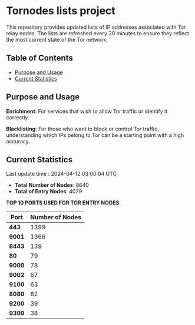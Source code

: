 # Tornodes lists project

This repository provides updated lists of IP addresses associated with Tor relay nodes. The lists are refreshed every 30 minutes to ensure they reflect the most current state of the Tor network.

## Table of Contents

- [Purpose and Usage](#purpose-and-usage)
- [Current Statistics](#current-statistics)


## Purpose and Usage

**Enrichment**: For services that wish to allow Tor traffic or identify it correctly.

**Blacklisting**: For those who want to block or control Tor traffic, understanding which IPs belong to Tor can be a starting point with a high accuracy.

## Current Statistics

Last update time : 2024-04-12 03:00:04 UTC

- **Total Number of Nodes**: 8640
- **Total of Entry Nodes**: 4029

**TOP 10 PORTS USED FOR TOR ENTRY NODES**

| **Port** | **Number of Nodes** |
|------|-----------------|
| **443**   | 1399  |
| **9001**   | 1366  |
| **8443**   | 139  |
| **80**   | 79  |
| **9000**   | 78  |
| **9002**   | 67  |
| **9100**   | 63  |
| **8080**   | 62  |
| **9200**   | 39  |
| **9300**   | 38  |


